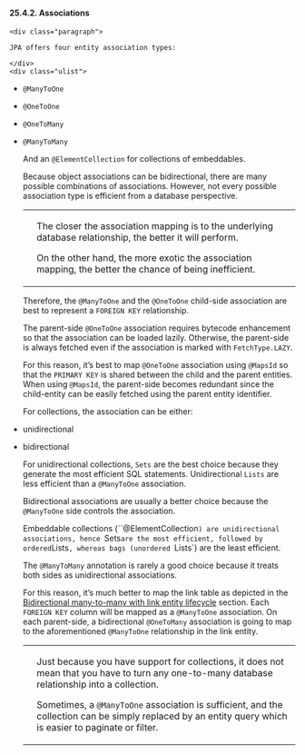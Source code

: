 #### 25.4.2. Associations

    <div class="paragraph">

    JPA offers four entity association types:

    </div>
    <div class="ulist">

*   `@ManyToOne`
*   `@OneToOne`
*   `@OneToMany`
*   `@ManyToMany`
    </div>
    <div class="paragraph">

    And an `@ElementCollection` for collections of embeddables.

    </div>
    <div class="paragraph">

    Because object associations can be bidirectional, there are many possible combinations of associations.
    However, not every possible association type is efficient from a database perspective.

    </div>
    <div class="admonitionblock tip">
    <table>
    <tr>
    <td class="icon">

    </td>
    <td class="content">
    <div class="paragraph">

    The closer the association mapping is to the underlying database relationship, the better it will perform.

    </div>
    <div class="paragraph">

    On the other hand, the more exotic the association mapping, the better the chance of being inefficient.

    </div>
    </td>
    </tr>
    </table>
    </div>
    <div class="paragraph">

    Therefore, the `@ManyToOne` and the `@OneToOne` child-side association are best to represent a `FOREIGN KEY` relationship.

    </div>
    <div class="paragraph">

    The parent-side `@OneToOne` association requires bytecode enhancement
    so that the association can be loaded lazily. Otherwise, the parent-side is always fetched even if the association is marked with `FetchType.LAZY`.

    </div>
    <div class="paragraph">

    For this reason, it&#8217;s best to map `@OneToOne` association using `@MapsId` so that the `PRIMARY KEY` is shared between the child and the parent entities.
    When using `@MapsId`, the parent-side becomes redundant since the child-entity can be easily fetched using the parent entity identifier.

    </div>
    <div class="paragraph">

    For collections, the association can be either:

    </div>
    <div class="ulist">

*   unidirectional
*   bidirectional
    </div>
    <div class="paragraph">

    For unidirectional collections, `Sets` are the best choice because they generate the most efficient SQL statements.
    Unidirectional `Lists` are less efficient than a `@ManyToOne` association.

    </div>
    <div class="paragraph">

    Bidirectional associations are usually a better choice because the `@ManyToOne` side controls the association.

    </div>
    <div class="paragraph">

    Embeddable collections (``@ElementCollection`) are unidirectional associations, hence `Sets` are the most efficient, followed by ordered `Lists`, whereas bags (unordered `Lists`) are the least efficient.

    </div>
    <div class="paragraph">

    The `@ManyToMany` annotation is rarely a good choice because it treats both sides as unidirectional associations.

    </div>
    <div class="paragraph">

    For this reason, it&#8217;s much better to map the link table as depicted in the [Bidirectional many-to-many with link entity lifecycle](#associations-many-to-many-bidirectional-with-link-entity-lifecycle-example) section.
    Each `FOREIGN KEY` column will be mapped as a `@ManyToOne` association.
    On each parent-side, a bidirectional `@OneToMany` association is going to map to the aforementioned `@ManyToOne` relationship in the link entity.

    </div>
    <div class="admonitionblock tip">
    <table>
    <tr>
    <td class="icon">

    </td>
    <td class="content">
    <div class="paragraph">

    Just because you have support for collections, it does not mean that you have to turn any one-to-many database relationship into a collection.

    </div>
    <div class="paragraph">

    Sometimes, a `@ManyToOne` association is sufficient, and the collection can be simply replaced by an entity query which is easier to paginate or filter.

    </div>
    </td>
    </tr>
    </table>
    </div>
    </div>
    </div>
    <div class="sect2">
